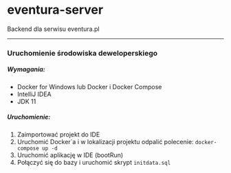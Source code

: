 # eventura-server
 Backend dla serwisu eventura.pl

---
### Uruchomienie środowiska deweloperskiego
##### Wymagania:
* Docker for Windows lub Docker i Docker Compose
* IntelliJ IDEA
* JDK 11

##### Uruchomienie:
1. Zaimportować projekt do IDE
2. Uruchomić Docker\`a i w lokalizacji projektu odpalić polecenie: `docker-compose up -d`
3. Uruchomić aplikację w IDE (bootRun)
4. Połączyć się do bazy i uruchomić skrypt `initdata.sql`